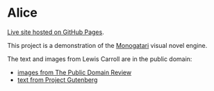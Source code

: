 # Alice

[Live site hosted on GitHub Pages](https://dkessner.github.io/alice/).

This project is a demonstration of the
[Monogatari](https://monogatari.io/) visual novel engine.

The text and images from Lewis Carroll are in the public domain:
- [images from The Public Domain Review](https://publicdomainreview.org/collection/carroll-illustrations-for-alice-undergound)
- [text from Project Gutenberg](https://www.gutenberg.org/ebooks/11)


